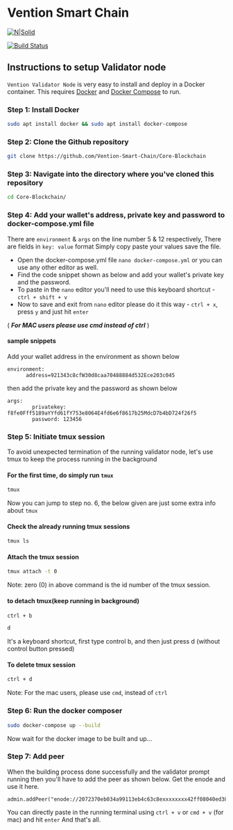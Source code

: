 # Vention Smart Chain

[![N|Solid](https://bridge.vention.network/assets/img/logo.png)](https://docs.vention.network)



[![Build Status](https://travis-ci.org/joemccann/dillinger.svg?branch=master)](https://docs.vention.network)

## Instructions to setup Validator node

`Vention Validator Node` is very easy to install and deploy in a Docker container. This requires [Docker](https://docs.docker.com/engine/install/) and [Docker Compose](https://docs.docker.com/compose/install/) to run. 

### Step 1: Install Docker
```sh
sudo apt install docker && sudo apt install docker-compose
```

### Step 2: Clone the Github repository

```sh
git clone https://github.com/Vention-Smart-Chain/Core-Blockchain
```

### Step 3: Navigate into the directory where you've cloned this repository

```sh
cd Core-Blockchain/
```

### Step 4: Add your wallet's address, private key and password to docker-compose.yml file
There are `environment` & `args` on the line number 5 & 12 respectively, There are fields in `key: value` format
Simply copy paste your values save the file. 

- Open the docker-compose.yml file `nano docker-compose.yml` or you can use any other editor as well.
- Find the code snippet shown as below and add your wallet's private key and the password. 
- To paste in the `nano` editor you'll need to use this keyboard shortcut - `ctrl + shift + v`
- Now to save and exit from `nano` editor please do it this way - `ctrl + x`, press `y` and just hit `enter`

( ***For MAC users please use cmd instead of ctrl*** )

#### sample snippets
Add your wallet address in the environment as shown below
```
environment:
      address=921343c8cfW30d8caa70488884d532Ece203c045
```

then add the private key and the password as shown below
```
args:
        privatekey: f8fe0Fff5189aYYfd61fY753e8064E4fd6e6f8617b25MdcD7b4bD724f26f5
        password: 123456
```

### Step 5: Initiate tmux session
To avoid unexpected termination of the running validator node, let's use tmux to keep the process running in the background

#### For the first time, do simply run `tmux`
```sh
tmux
```
Now you can jump to step no. 6, the below given are just some extra info about `tmux`
#### Check the already running tmux sessions
```sh
tmux ls
```

#### Attach the tmux session
```sh
tmux attach -t 0
```
Note: zero (0) in above command is the id number of the tmux session.

#### to detach tmux(keep running in background)
```sh
ctrl + b
```
```sh
d
```
It's a keyboard shortcut, first type control b, and then just press d (without control button pressed)

#### To delete tmux session
```sh
ctrl + d
```
Note: For the mac users, please use `cmd`, instead of `ctrl`

### Step 6: Run the docker composer

```sh
sudo docker-compose up --build
```
Now wait for the docker image to be built and up...

### Step 7: Add peer
When the building process done successfully and the validator prompt running then you'll have to add the peer
as shown below. Get the enode and use it here.

```
admin.addPeer("enode://2072370eb034a99113eb4c63c8exxxxxxxx42ff08040ed384c757fcaf9cc802702874072f7458cc50c7693b9fa8xxxxxxxxxc69cb@bootnodeIp:32668")
```

You can directly paste in the running terminal using `ctrl + v` or `cmd + v` (for mac) and hit `enter`
And that's all.
